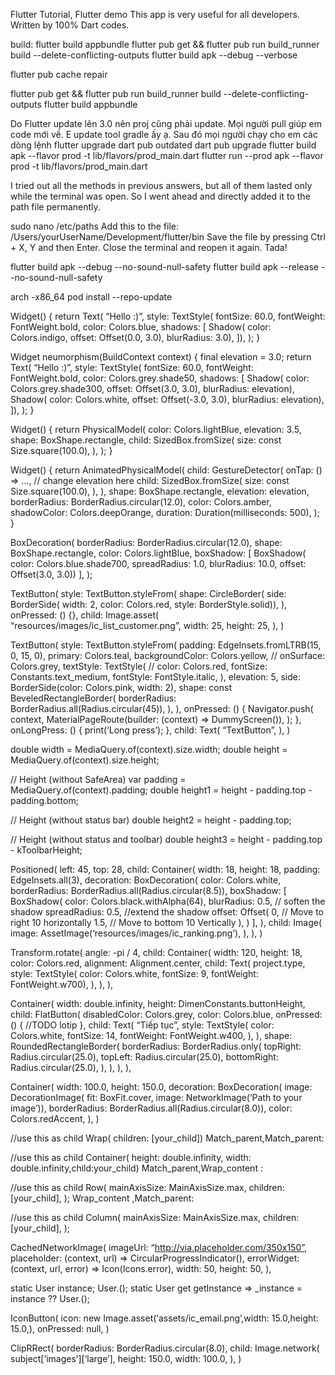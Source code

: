 Flutter Tutorial, Flutter demo
This app is very useful for all developers. Written by 100% Dart codes.

build:
flutter build appbundle
flutter pub get && flutter pub run build_runner build --delete-conflicting-outputs
flutter build apk --debug --verbose

flutter pub cache repair

flutter pub get && flutter pub run build_runner build --delete-conflicting-outputs
flutter build appbundle

Do Flutter update lên 3.0 nên proj cũng phải update. Mọi người pull giúp em code mới về. E update tool gradle ấy ạ. Sau đó mọi người chạy cho em các dòng lệnh
flutter upgrade
dart pub outdated
dart pub upgrade
flutter build apk --flavor prod -t lib/flavors/prod_main.dart
flutter run --prod apk --flavor prod -t lib/flavors/prod_main.dart

I tried out all the methods in previous answers, but all of them lasted only while the terminal was open. So I went ahead and directly added it to the path file permanently.

sudo nano /etc/paths
Add this to the file:
/Users/yourUserName/Development/flutter/bin
Save the file by pressing Ctrl + X, Y and then Enter. Close the terminal and reopen it again. Tada!

flutter build apk --debug --no-sound-null-safety
flutter build apk --release --no-sound-null-safety

arch -x86_64 pod install --repo-update

Widget() {
return Text(
“Hello :)”,
style: TextStyle(
fontSize: 60.0,
fontWeight: FontWeight.bold,
color: Colors.blue,
shadows: [
Shadow(
color: Colors.indigo, offset: Offset(0.0, 3.0), blurRadius: 3.0),
]),
);
}

Widget neumorphism(BuildContext context) {
final elevation = 3.0;
return Text(
“Hello :)”,
style: TextStyle(
fontSize: 60.0,
fontWeight: FontWeight.bold,
color: Colors.grey.shade50,
shadows: [
Shadow(
color: Colors.grey.shade300,
offset: Offset(3.0, 3.0),
blurRadius: elevation),
Shadow(
color: Colors.white,
offset: Offset(-3.0, 3.0),
blurRadius: elevation),
]),
);
}

Widget() {
return PhysicalModel(
color: Colors.lightBlue,
elevation: 3.5,
shape: BoxShape.rectangle,
child: SizedBox.fromSize(
size: const Size.square(100.0),
),
);
}

Widget() {
return AnimatedPhysicalModel(
child: GestureDetector(
onTap: () => …, // change elevation here
child: SizedBox.fromSize(
size: const Size.square(100.0),
),
),
shape: BoxShape.rectangle,
elevation: elevation,
borderRadius: BorderRadius.circular(12.0),
color: Colors.amber,
shadowColor: Colors.deepOrange,
duration: Duration(milliseconds: 500),
);
}

BoxDecoration(
borderRadius: BorderRadius.circular(12.0),
shape: BoxShape.rectangle,
color: Colors.lightBlue,
boxShadow: [
BoxShadow(
color: Colors.blue.shade700,
spreadRadius: 1.0,
blurRadius: 10.0,
offset: Offset(3.0, 3.0))
],
);

TextButton(
style: TextButton.styleFrom(
shape: CircleBorder(
side: BorderSide(
width: 2, color: Colors.red, style: BorderStyle.solid)),
),
onPressed: () {},
child: Image.asset(
“resources/images/ic_list_customer.png”,
width: 25,
height: 25,
),
)

TextButton(
style: TextButton.styleFrom(
padding: EdgeInsets.fromLTRB(15, 0, 15, 0),
primary: Colors.teal,
backgroundColor: Colors.yellow,
// onSurface: Colors.grey,
textStyle: TextStyle(
// color: Colors.red,
fontSize: Constants.text_medium,
fontStyle: FontStyle.italic,
),
elevation: 5,
side: BorderSide(color: Colors.pink, width: 2),
shape: const BeveledRectangleBorder(
borderRadius: BorderRadius.all(Radius.circular(45)),
),
),
onPressed: () {
Navigator.push(
context,
MaterialPageRoute(builder: (context) => DummyScreen()),
);
},
onLongPress: () {
print(‘Long press’);
},
child: Text(
“TextButton”,
),
)

double width = MediaQuery.of(context).size.width;
double height = MediaQuery.of(context).size.height;

// Height (without SafeArea)
var padding = MediaQuery.of(context).padding;
double height1 = height - padding.top - padding.bottom;

// Height (without status bar)
double height2 = height - padding.top;

// Height (without status and toolbar)
double height3 = height - padding.top - kToolbarHeight;

Positioned(
left: 45,
top: 28,
child: Container(
width: 18,
height: 18,
padding: EdgeInsets.all(3),
decoration: BoxDecoration(
color: Colors.white,
borderRadius: BorderRadius.all(Radius.circular(8.5)),
boxShadow: [
BoxShadow(
color: Colors.black.withAlpha(64),
blurRadius: 0.5, // soften the shadow
spreadRadius: 0.5, //extend the shadow
offset: Offset(
0, // Move to right 10 horizontally
1.5, // Move to bottom 10 Vertically
),
)
],
),
child: Image(
image: AssetImage(‘resources/images/ic_ranking.png’),
),
),
)

Transform.rotate(
angle: -pi / 4,
child: Container(
width: 120,
height: 18,
color: Colors.red,
alignment: Alignment.center,
child: Text(
project.type,
style: TextStyle(
color: Colors.white,
fontSize: 9,
fontWeight: FontWeight.w700),
),
),
),

Container(
width: double.infinity,
height: DimenConstants.buttonHeight,
child: FlatButton(
disabledColor: Colors.grey,
color: Colors.blue,
onPressed: () {
//TODO lotip
},
child: Text(
“Tiếp tục”,
style: TextStyle(
color: Colors.white,
fontSize: 14,
fontWeight: FontWeight.w400,
),
),
shape: RoundedRectangleBorder(
borderRadius: BorderRadius.only(
topRight: Radius.circular(25.0),
topLeft: Radius.circular(25.0),
bottomRight: Radius.circular(25.0),
),
),
),
),

Container(
width: 100.0,
height: 150.0,
decoration: BoxDecoration(
image: DecorationImage(
fit: BoxFit.cover, image: NetworkImage(‘Path to your image’)),
borderRadius: BorderRadius.all(Radius.circular(8.0)),
color: Colors.redAccent,
),
)

//use this as child
Wrap(
children: [your_child])
Match_parent,Match_parent:

//use this as child
Container(
height: double.infinity,
width: double.infinity,child:your_child)
Match_parent,Wrap_content :

//use this as child
Row(
mainAxisSize: MainAxisSize.max,
children: [your_child],
);
Wrap_content ,Match_parent:

//use this as child
Column(
mainAxisSize: MainAxisSize.max,
children: [your_child],
);

CachedNetworkImage(
imageUrl: “http://via.placeholder.com/350x150”,
placeholder: (context, url) => CircularProgressIndicator(),
errorWidget: (context, url, error) => Icon(Icons.error),
width: 50,
height: 50,
),

static User instance;
User.();
static User get getInstance => _instance = instance ?? User.();

IconButton(
icon: new Image.asset(‘assets/ic_email.png’,width: 15.0,height: 15.0,),
onPressed: null,
)

ClipRRect(
borderRadius: BorderRadius.circular(8.0),
child: Image.network(
subject[‘images’][‘large’],
height: 150.0,
width: 100.0,
),
)